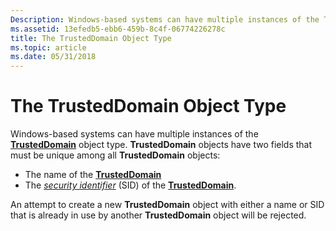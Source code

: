 ```yaml
---
Description: Windows-based systems can have multiple instances of the TrustedDomain object type.
ms.assetid: 13efedb5-ebb6-459b-8c4f-06774226278c
title: The TrustedDomain Object Type
ms.topic: article
ms.date: 05/31/2018
---
```


# The TrustedDomain Object Type

Windows-based systems can have multiple instances of the [**TrustedDomain**](trusteddomain-object.md) object type. **TrustedDomain** objects have two fields that must be unique among all **TrustedDomain** objects:

-   The name of the [**TrustedDomain**](trusteddomain-object.md)
-   The [*security identifier*](/windows/desktop/SecGloss/s-gly) (SID) of the [**TrustedDomain**](trusteddomain-object.md).

An attempt to create a new **TrustedDomain** object with either a name or SID that is already in use by another **TrustedDomain** object will be rejected.

 

 